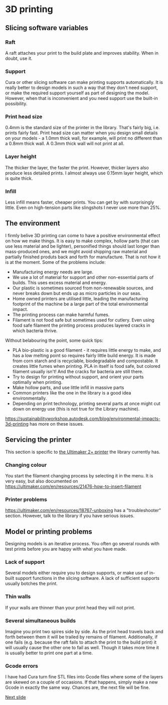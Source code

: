 # 3D printing

## Slicing software variables

### Raft

A raft attaches your print to the build plate and improves stability. 
When in doubt, use it. 

### Support

Cura or other slicing software can make printing supports automatically. 
It is really better to design models in such a way that they don't need support, or make the required support yourself as part of designing the model.
However, when that is inconvenient and you need support use the built-in possibility.

### Print head size

0.4mm is the standard size of the printer in the library. 
That's fairly big, i.e. prints fairly fast. 
Print head size can matter when you design small details on your models - a 1.0mm thick wall, for example, will print no different than a 0.8mm thick wall.
A 0.3mm thick wall will not print at all. 

### Layer height

The thicker the layer, the faster the print.
However, thicker layers also produce less detailed prints.
I almost always use 0.15mm layer height, which is quite thick.

### Infill

Less infill means faster, cheaper prints. 
You can get by with surprisingly little.
Even on high-tension parts like slingshots I never use more than 25%.  

## The environment

I firmly belive 3D printing can come to have a positive environmental effect on how we make things.
It is easy to make complex, hollow parts (that can use less material and be lighter), personified things should last longer than mass-produced ones, 
and we might avoid shipping raw material and partially finished produts back and forth for manufacture. 
That is not how it is at the moment. 
Some of the problems include:

- Manufacturing energy needs are large.
- We use a lot of material for support and other non-essential parts of builds. This uses excess material and energy. 
- Our plastic is sometimes sourced from non-renewable sources, and never breaks down but ends up as micro particles in our seas.
- Home owned printers are utilised little, leading the manufacturing footprint of the machine  be a large part of the total environmental impact.
- The printing process can make harmful fumes.
- Filament is not food safe but sometimes used for cutlery. Even using food safe filament the printing process produces layered cracks in which bacteria thrive. 

Without belabouring the point, some quick tips:
- PLA bio-plastic is a good filament - it requires little energy to make, and has a low melting point so requires fairly little build energy. 
  It is made from corn starch and is recyclable, biodegradable and compostable. 
  It creates little fumes when printing. 
  PLA in itself is food safe, but colored filament usually isn't! 
  And the cracks for bacteria are still there. 
- Try to design for printing without support, and orient your parts optimally when printing.
- Make hollow parts, and use little infill in massive parts
- Common printers like the one in the library is a good idea environmentally. 
- Depending on print technology, printing several parts at once might cut down on energy use (this is not true for the Library machine).

<https://sustainabilityworkshop.autodesk.com/blog/environmental-impacts-3d-printing> has more on these issues.

## Servicing the printer

This section is specific to [the Ultimaker 2+ printer](https://ultimaker.com/en/products/ultimaker-2-plus) the library currently has. 

### Changing colour
You start the filament changing process by selecting it in the menu. 
It is very easy, but also documented on
<https://ultimaker.com/en/resources/21476-how-to-insert-filament>

### Printer problems
<https://ultimaker.com/en/resources/18767-unboxing> has a "troubleshooter" section. 
However, talk to the library if you have serious issues. 

## Model or printing problems
Designing models is an iterative process.
You often go several rounds with test prints before you are happy with what you have made. 

### Lack of support
Several models either require you to design supports, or make use of in-built support functions in the slicing software. 
A lack of sufficient supports usually botches the print. 

### Thin walls
If your walls are thinner than your print head they will not print. 

### Several simultaneous builds
Imagine you print two spires side by side.
As the print head travels back and forth between them it will be trailed by remains of filament.
Additionally, if one fails (e.g. because the raft fails to attach the print to the build print) it will usually cause the other one to fail as well.
Though it takes more time it is usually better to print one part at a time. 

### Gcode errors
I have had Cura turn fine STL files into Gcode files where some of the layers are skewed on a couple of occasions.
If that happens, simply make a new Gcode in exactly the same way.
Chances are, the next file will be fine.

[Next slide](03-basicOpenSCAD.md)



